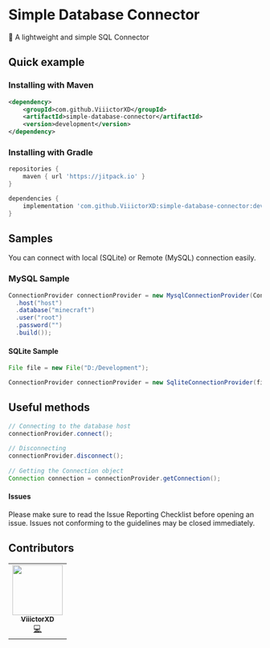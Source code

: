 <p align="center">
 <h1>Simple Database Connector</h1>
 👾 A lightweight and simple SQL Connector
</p>

<h2>Quick example</h2>
<h3>Installing with Maven</h3>

```xml
<dependency>
    <groupId>com.github.ViiictorXD</groupId>
    <artifactId>simple-database-connector</artifactId>
    <version>development</version>
</dependency>
```
<h3>Installing with Gradle</h3>

```gradle
repositories {
    maven { url 'https://jitpack.io' }
}

dependencies {
    implementation 'com.github.ViiictorXD:simple-database-connector:development'
}
```

<h2>Samples</h2>
You can connect with local (SQLite) or Remote (MySQL) connection easily.

<h3>MySQL Sample</h3>

```java
ConnectionProvider connectionProvider = new MysqlConnectionProvider(ConnectionProperties.builder()
  .host("host")
  .database("minecraft")
  .user("root")
  .password("")
  .build());
```

<h4>SQLite Sample</h4>

```java
File file = new File("D:/Development");

ConnectionProvider connectionProvider = new SqliteConnectionProvider(file, "file_name");
```

<h2>Useful methods</h2>

```java
// Connecting to the database host
connectionProvider.connect();
        
// Disconnecting
connectionProvider.disconnect();
        
// Getting the Connection object
Connection connection = connectionProvider.getConnection();
```

<h4>Issues</h4>
Please make sure to read the Issue Reporting Checklist before opening an issue. Issues not conforming to the guidelines may be closed immediately.

<h2>Contributors</h2>
<table>
  <tr>
    <td align="center"><a href="https://github.com/ViiictorXD">
<img src="https://avatars3.githubusercontent.com/u/38568440?v=4" width="100px;" alt=""/><br /><sub><b>ViiictorXD</b></sub></a><br /><a href="https://github.com/ViiictorXD/simple-database-connector/commits?author=ViiictorXD" title="Code">💻</a></td>
  </tr>
</table>

